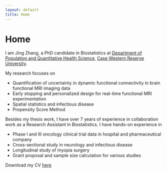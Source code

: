 ```yaml
---
layout: default
title: Home
---
```


<div>
 <h1 class="page-title">Home</h1>
</div>

<div>
<div class="row">
  <p>
I am Jing Zhang, a PhD candidate in Biostatistics at <a href="https://case.edu/medicine/pqhs/">Department of Population and Quantitative Health Science</a>, <a href="https://case.edu/">Case Western Reserve University</a>. 


<p> 
 
My research focuses on 
 <ul> 
  <li> Quantification of uncertainty in dynamic functional connectivity in brain functional MRI imaging data
  <li> Early stopping and personalized design for real-time functional MRI experimentation
  <li> Spatial statistics and infectious disease 
  <li> Propensity Score Method
</ul>

<p> 
 
Besides my thesis work, I have over 7 years of experience in collaboration work as a Research
Assistant in Biostatistics. I have hands-on experience in
 <ul> 
  <li> Phase I and III oncology clinical trial data in hospital and pharmaceutical company
  <li> Cross-sectional study in neurology and infectious disease 
  <li> Longitudinal study of myopia surgery 
  <li> Grant proposal and sample size calculation for various studies
</ul>
 <p>Download my CV <a href="assets/pdfs/Resume_Jing Zhang 2024.pdf">here</a>
 
